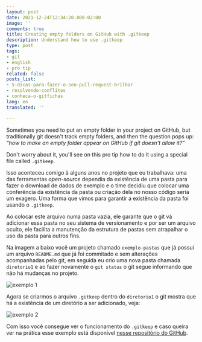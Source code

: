 ```yaml
---
layout: post
date: 2021-12-24T12:34:20.000-02:00
image: ''
comments: true
title: Creating empty folders on GitHub with .gitkeep
description: Understand how to use .gitkeep
type: post
tags:
- git
- english
- pro tip
related: false
posts_list:
- 5-dicas-para-fazer-o-seu-pull-request-brilhar
- resolvendo-conflitos
- conheca-o-gitfichas
lang: en
translated: ''

---
```

Sometimes you need to put an empty folder in your project on GitHub, but traditionally git doesn't track empty folders, and then the question pops up: _“how to make an empty folder appear on GitHub if git doesn't allow it?”_

Don't worry about it, you'll see on this pro tip how to do it using a special file called `.gitkeep`.

Isso aconteceu comigo à alguns anos no projeto que eu trabalhava: uma das ferramentas _open-source_ dependia da existência de uma pasta para fazer o download de dados de exemplo e o time decidiu que colocar uma conferência da existência da pasta ou criação dela no nosso código seria um exagero. Uma forma que vimos para garantir a existência da pasta foi usando o `.gitkeep`.

Ao colocar este arquivo numa pasta vazia, ele garante que o git vá adicionar essa pasta no seu sistema de versionamento e por ser um arquivo oculto, ele facilita a manutenção da estrutura de pastas sem atrapalhar o uso da pasta para outros fins.

Na imagem a baixo você um projeto chamado `exemplo-pastas` que já possui um arquivo `README.md` que já foi commitado e sem alterações acompanhadas pelo git, em seguida eu crio uma nova pasta chamada `diretorio1` e ao fazer novamente o `git status` o git segue informando que não há mudanças no projeto.

![exemplo 1](https://res.cloudinary.com/jesstemporal/image/upload/v1640360211/gitkeep-exemplo-fig-1_tsvwqh.png)

Agora se criarmos o arquivo `.gitkeep` dentro do `diretorio1` o git mostra que há a existência de um diretório a ser adicionado, veja:

![exemplo 2](https://res.cloudinary.com/jesstemporal/image/upload/v1640360212/gitkeep-exemplo-fig-2_etwfco.png)

Com isso você consegue ver o funcionamento do `.gitkeep` e caso queira ver na prática esse exemplo está disponível [nesse repositório do GitHub](https://github.com/jtemporal/exemplo-pastas).
